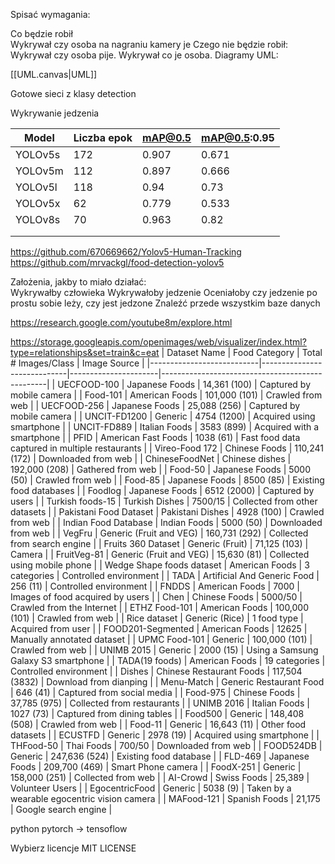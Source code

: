 Spisać wymagania:  
  
Co będzie robił  
  Wykrywał czy osoba na nagraniu kamery je
Czego nie będzie robił:  
  Wykrywał czy osoba pije.
  Wykrywał co je osoba.
Diagramy UML:  

[[UML.canvas|UML]]

Gotowe sieci z klasy detection  

Wykrywanie jedzenia

| Model   | Liczba epok | mAP@0.5 | mAP@0.5:0.95 |
| ------- | ----------- | ------- | ------------ |
| YOLOv5s | 172         | 0.907   | 0.671        |
| YOLOv5m | 112         | 0.897   | 0.666        |
| YOLOv5l | 118         | 0.94    | 0.73         |
| YOLOv5x | 62          | 0.779   | 0.533        |
| YOLOv8s | 70          | 0.963   | 0.82         |
|         |             |         |              |
|         |             |         |              |
https://github.com/670669662/Yolov5-Human-Tracking
https://github.com/mrvackgl/food-detection-yolov5

Założenia, jakby to miało działać:  
	Wykrywałby człowieka
	Wykrywałoby jedzenie
	Oceniałoby czy jedzenie po prostu sobie leży, czy jest jedzone
Znaleźć przede wszystkim baze danych  

https://research.google.com/youtube8m/explore.html

https://storage.googleapis.com/openimages/web/visualizer/index.html?type=relationships&set=train&c=eat
| Dataset Name              | Food Category               | Total # Images/Class | Image Source                                    |
|---------------------------|-----------------------------|----------------------|-------------------------------------------------|
| UECFOOD-100               | Japanese Foods              | 14,361 (100)         | Captured by mobile camera                       |
| Food-101                  | American Foods              | 101,000 (101)        | Crawled from web                                |
| UECFOOD-256               | Japanese Foods              | 25,088 (256)         | Captured by mobile camera                       |
| UNCIT-FD1200              | Generic                     | 4754 (1200)          | Acquired using smartphone                       |
| UNCIT-FD889               | Italian Foods               | 3583 (899)           | Acquired with a smartphone                      |
| PFID                      | American Fast Foods         | 1038 (61)            | Fast food data captured in multiple restaurants |
| Vireo-Food 172            | Chinese Foods               | 110,241 (172)        | Downloaded from web                             |
| ChineseFoodNet            | Chinese dishes              | 192,000 (208)        | Gathered from web                               |
| Food-50                   | Japanese Foods              | 5000 (50)            | Crawled from web                                |
| Food-85                   | Japanese Foods              | 8500 (85)            | Existing food databases                         |
| Foodlog                   | Japanese Foods              | 6512 (2000)          | Captured by users                               |
| Turkish foods-15          | Turkish Dishes              | 7500/15              | Collected from other datasets                   |
| Pakistani Food Dataset    | Pakistani Dishes            | 4928 (100)           | Crawled from web                                |
| Indian Food Database      | Indian Foods                | 5000 (50)            | Downloaded from web                             |
| VegFru                    | Generic (Fruit and VEG)     | 160,731 (292)        | Collected from search engine                    |
| Fruits 360 Dataset        | Generic (Fruit)             | 71,125 (103)         | Camera                                          |
| FruitVeg-81               | Generic (Fruit and VEG)     | 15,630 (81)          | Collected using mobile phone                    |
| Wedge Shape foods dataset | American Foods              | 3 categories         | Controlled environment                          |
| TADA                      | Artificial And Generic Food | 256 (11)             | Controlled environment                          |
| FNDDS                     | American Foods              | 7000                 | Images of food acquired by users                |
| Chen                      | Chinese Foods               | 5000/50              | Crawled from the Internet                       |
| ETHZ Food-101             | American Foods              | 100,000 (101)        | Crawled from web                                |
| Rice dataset              | Generic (Rice)              | 1 food type          | Acquired from user                              |
| FOOD201-Segmented         | American Foods              | 12625                | Manually annotated dataset                      |
| UPMC Food-101             | Generic                     | 100,000 (101)        | Crawled from web                                |
| UNIMB 2015                | Generic                     | 2000 (15)            | Using a Samsung Galaxy S3 smartphone            |
| TADA(19 foods)            | American Foods              | 19 categories        | Controlled environment                          |
| Dishes                    | Chinese Restaurant Foods    | 117,504 (3832)       | Download from dianping                          |
| Menu-Match                | Generic Restaurant Food     | 646 (41)             | Captured from social media                      |
| Food-975                  | Chinese Foods               | 37,785 (975)         | Collected from restaurants                      |
| UNIMB 2016                | Italian Foods               | 1027 (73)            | Captured from dining tables                     |
| Food500                   | Generic                     | 148,408 (508)        | Crawled from web                                |
| Food-11                   | Generic                     | 16,643 (11)          | Other food datasets                             |
| ECUSTFD                   | Generic                     | 2978 (19)            | Acquired using smartphone                       |
| THFood-50                 | Thai Foods                  | 700/50               | Downloaded from web                             |
| FOOD524DB                 | Generic                     | 247,636 (524)        | Existing food database                          |
| FLD-469                   | Japanese Foods              | 209,700 (469)        | Smart Phone camera                              |
| FoodX-251                 | Generic                     | 158,000 (251)        | Collected from web                              |
| AI-Crowd                  | Swiss Foods                 | 25,389               | Volunteer Users                                 |
| EgocentricFood            | Generic                     | 5038 (9)             | Taken by a wearable egocentric vision camera    |
| MAFood-121                | Spanish Foods               | 21,175               | Google search engine                            |


  
python pytorch -> tensoflow  
  
Wybierz licencje
	MIT LICENSE